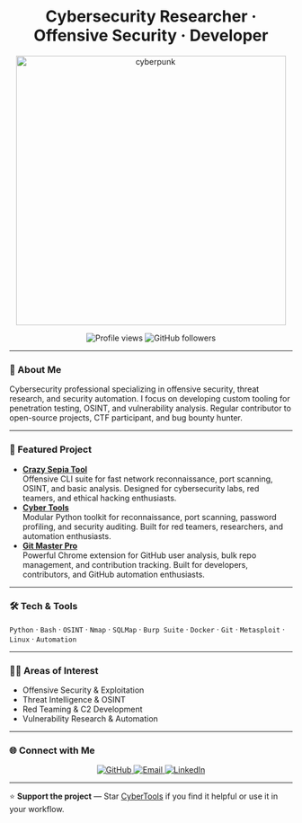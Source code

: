 <h1 align="center">Cybersecurity Researcher · Offensive Security · Developer</h1>

<p align="center">
  <img src="https://raw.githubusercontent.com/eyvr17/cybertools/main/files/giphy.gif" alt="cyberpunk" width="480"/>
</p>

<p align="center">
  <img src="https://komarev.com/ghpvc/?username=eyvr17&label=Profile%20Views&color=0e75b6&style=flat" alt="Profile views"/>
  <img src="https://img.shields.io/github/followers/eyvr17?label=Followers&style=social" alt="GitHub followers"/>
</p>

---

### 🧠 About Me

Cybersecurity professional specializing in offensive security, threat research, and security automation. I focus on developing custom tooling for penetration testing, OSINT, and vulnerability analysis. Regular contributor to open-source projects, CTF participant, and bug bounty hunter.

---

### 🚀 Featured Project

- **[Crazy Sepia Tool](https://github.com/eyvr17/sepia)**  
  Offensive CLI suite for fast network reconnaissance, port scanning, OSINT, and basic analysis. Designed for cybersecurity labs, red teamers, and ethical hacking enthusiasts.
- **[Cyber Tools](https://github.com/eyvr17/cybertools)**  
  Modular Python toolkit for reconnaissance, port scanning, password profiling, and security auditing. Built for red teamers, researchers, and automation enthusiasts.
- **[Git Master Pro](https://github.com/eyvr17/gitmasterpro)**  
  Powerful Chrome extension for GitHub user analysis, bulk repo management, and contribution tracking. Built for developers, contributors, and GitHub automation enthusiasts.

---

### 🛠️ Tech & Tools

`Python` · `Bash` · `OSINT` · `Nmap` · `SQLMap` · `Burp Suite` · `Docker` · `Git` · `Metasploit` · `Linux` · `Automation`

---

### 🕵️‍♂️ Areas of Interest

- Offensive Security & Exploitation  
- Threat Intelligence & OSINT  
- Red Teaming & C2 Development  
- Vulnerability Research & Automation

---

### 🌐 Connect with Me

<p align="center">
  <a href="https://github.com/eyvr17">
    <img src="https://img.shields.io/badge/GitHub-000000?style=for-the-badge&logo=github&logoColor=white" alt="GitHub"/>
  </a>
  <a href="mailto:eyvr17@proton.me">
    <img src="https://img.shields.io/badge/Email-ProtonMail-c14438?style=for-the-badge&logo=protonmail&logoColor=white" alt="Email"/>
  </a>
  <a href="https://www.linkedin.com/in/eyvr17/">
    <img src="https://img.shields.io/badge/LinkedIn-0077B5?style=for-the-badge&logo=linkedin&logoColor=white" alt="LinkedIn"/>
  </a>
</p>

---

⭐ **Support the project** — Star [CyberTools](https://github.com/eyvr17/cybertools) if you find it helpful or use it in your workflow.
